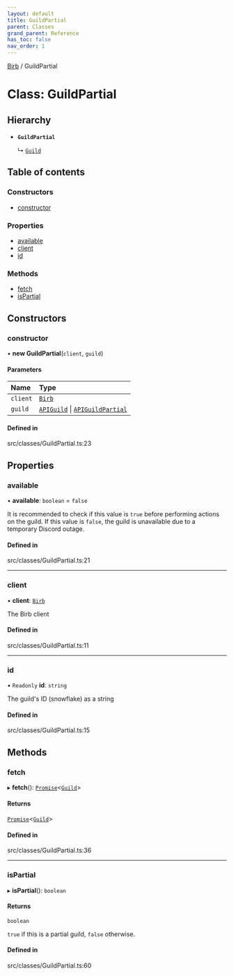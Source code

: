 ```yaml
---
layout: default
title: GuildPartial
parent: Classes
grand_parent: Reference
has_toc: false
nav_order: 1
---
```


[Birb](/) / GuildPartial

# Class: GuildPartial

## Hierarchy

- **`GuildPartial`**

  ↳ [`Guild`](Guild.md)

## Table of contents

### Constructors

- [constructor](GuildPartial.md#constructor)

### Properties

- [available](GuildPartial.md#available)
- [client](GuildPartial.md#client)
- [id](GuildPartial.md#id)

### Methods

- [fetch](GuildPartial.md#fetch)
- [isPartial](GuildPartial.md#ispartial)

## Constructors

### constructor

• **new GuildPartial**(`client`, `guild`)

#### Parameters

| Name | Type |
| :------ | :------ |
| `client` | [`Birb`](Birb.md) |
| `guild` | [`APIGuild`](modules.md#apiguild) \| [`APIGuildPartial`](modules.md#apiguildpartial) |

#### Defined in

src/classes/GuildPartial.ts:23

## Properties

### available

• **available**: `boolean` = `false`

It is recommended to check if this value is `true` before performing actions
on the guild. If this value is `false`, the guild is unavailable due to a 
temporary Discord outage.

#### Defined in

src/classes/GuildPartial.ts:21

___

### client

• **client**: [`Birb`](Birb.md)

The Birb client

#### Defined in

src/classes/GuildPartial.ts:11

___

### id

• `Readonly` **id**: `string`

The guild's ID (snowflake) as a string

#### Defined in

src/classes/GuildPartial.ts:15

## Methods

### fetch

▸ **fetch**(): [`Promise`]( https://developer.mozilla.org/en-US/docs/Web/JavaScript/Reference/Global_Objects/Promise )<[`Guild`](Guild.md)\>

#### Returns

[`Promise`]( https://developer.mozilla.org/en-US/docs/Web/JavaScript/Reference/Global_Objects/Promise )<[`Guild`](Guild.md)\>

#### Defined in

src/classes/GuildPartial.ts:36

___

### isPartial

▸ **isPartial**(): `boolean`

#### Returns

`boolean`

`true` if this is a partial guild, `false` otherwise.

#### Defined in

src/classes/GuildPartial.ts:60

